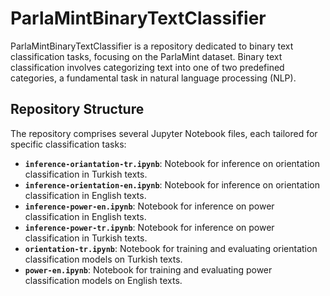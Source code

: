 # ParlaMintBinaryTextClassifier

ParlaMintBinaryTextClassifier is a repository dedicated to binary text classification tasks, focusing on the ParlaMint dataset. Binary text classification involves categorizing text into one of two predefined categories, a fundamental task in natural language processing (NLP).

## Repository Structure

The repository comprises several Jupyter Notebook files, each tailored for specific classification tasks:

- **`inference-oriantation-tr.ipynb`**: Notebook for inference on orientation classification in Turkish texts.
- **`inference-orientation-en.ipynb`**: Notebook for inference on orientation classification in English texts.
- **`inference-power-en.ipynb`**: Notebook for inference on power classification in English texts.
- **`inference-power-tr.ipynb`**: Notebook for inference on power classification in Turkish texts.
- **`orientation-tr.ipynb`**: Notebook for training and evaluating orientation classification models on Turkish texts.
- **`power-en.ipynb`**: Notebook for training and evaluating power classification models on English texts.
